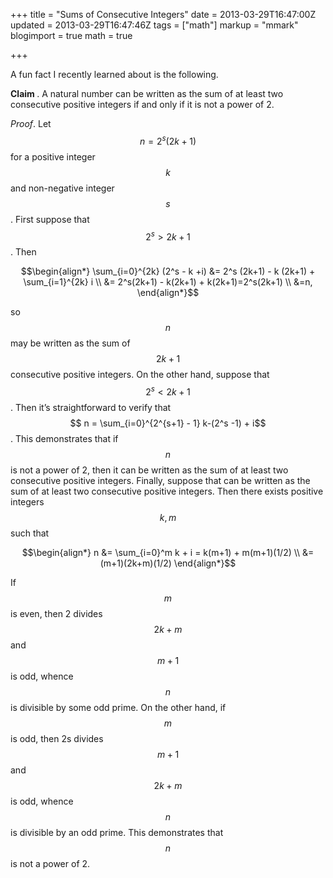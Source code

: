 +++
title = "Sums of Consecutive Integers"
date = 2013-03-29T16:47:00Z
updated = 2013-03-29T16:47:46Z
tags = ["math"]
markup = "mmark"
blogimport = true
math = true

+++

A fun fact I recently learned about is the following.

<b>Claim </b>.  A natural number can be written as the sum of at least two
consecutive positive integers if and only if it is not a power of 2.



<!--more-->

<i>Proof</i>.  Let $$ n = 2^s (2k+1)$$ for a positive integer $$ k$$ and
non-negative integer $$ s$$.  First suppose that $$ 2^s \gt 2k+1$$.   Then

$$\begin{align*}
\sum_{i=0}^{2k} (2^s - k +i)
&= 2^s (2k+1) - k (2k+1) + \sum_{i=1}^{2k} i \\
&= 2^s(2k+1) - k(2k+1) + k(2k+1)=2^s(2k+1) \\
&=n,
\end{align*}$$

so  $$ n$$ may be written as the sum of $$ 2k+1$$ consecutive positive
integers.   On the other hand, suppose that $$ 2^s \lt 2k+1$$.  Then it’s
straightforward to verify that $$ n = \sum_{i=0}^{2^{s+1} - 1} k-(2^s -1) +
i$$.  This demonstrates that if $$ n$$ is not a power of 2, then it can be
written as the sum of at least two consecutive positive integers.  Finally,
suppose that  can be written as the sum of at least two consecutive positive
integers.  Then there exists positive integers $$ k, m$$ such that

$$\begin{align*}
n 
&= \sum_{i=0}^m k + i = k(m+1) + m(m+1)(1/2) \\
&= (m+1)(2k+m)(1/2)
\end{align*}$$

If $$ m$$ is even, then 2 divides $$ 2k+m$$ and $$ m+1$$ is odd, whence $$ n$$
is divisible by some odd prime.  On the other hand, if $$ m$$ is odd, then 2s
divides $$ m+1$$ and $$ 2k+m$$ is odd, whence $$ n$$ is divisible by an odd
prime.  This demonstrates that  $$ n$$ is not a power of 2.
